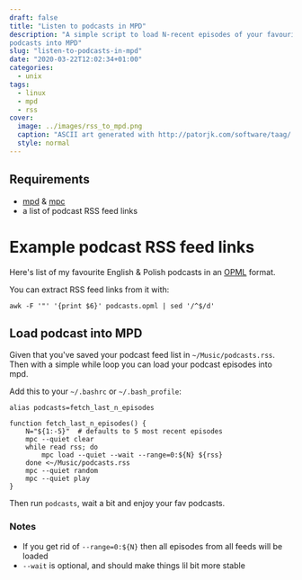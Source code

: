 ```yaml
---
draft: false
title: "Listen to podcasts in MPD"
description: "A simple script to load N-recent episodes of your favourite
podcasts into MPD"
slug: "listen-to-podcasts-in-mpd"
date: "2020-03-22T12:02:34+01:00"
categories:
  - unix
tags:
  - linux
  - mpd
  - rss
cover:
  image: ../images/rss_to_mpd.png
  caption: "ASCII art generated with http://patorjk.com/software/taag/ & colored with http://patorjk.com/text-color-fader/"
  style: normal
---
```



## Requirements

* [mpd](https://www.musicpd.org/) & [mpc](https://www.musicpd.org/clients/mpc/)
* a list of podcast RSS feed links


# Example podcast RSS feed links

Here's list of my favourite English & Polish podcasts in an [OPML](../files/podcasts.opml)
format.

You can extract RSS feed links from it with:

```shell
awk -F '"' '{print $6}' podcasts.opml | sed '/^$/d'
```


## Load podcast into MPD

Given that you've saved your podcast feed list in `~/Music/podcasts.rss`.  
Then with a simple while loop you can load your podcast episodes into mpd.

Add this to your `~/.bashrc` or `~/.bash_profile`:
```shell
alias podcasts=fetch_last_n_episodes

function fetch_last_n_episodes() {
    N="${1:-5}"  # defaults to 5 most recent episodes
    mpc --quiet clear
    while read rss; do
        mpc load --quiet --wait --range=0:${N} ${rss}
    done <~/Music/podcasts.rss
    mpc --quiet random
    mpc --quiet play
}
```

Then run `podcasts`, wait a bit and enjoy your fav podcasts.


### Notes

* If you get rid of `--range=0:${N}` then all episodes from all feeds will be loaded
* `--wait` is optional, and should make things lil bit more stable

